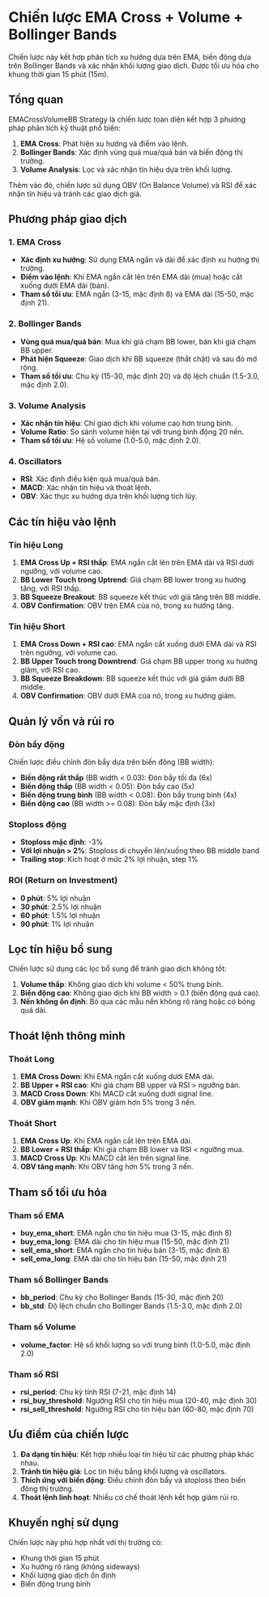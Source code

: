 # Chiến lược EMA Cross + Volume + Bollinger Bands

Chiến lược này kết hợp phân tích xu hướng dựa trên EMA, biến động dựa trên Bollinger Bands và xác nhận khối lượng giao dịch. Được tối ưu hóa cho khung thời gian 15 phút (15m).

## Tổng quan

EMACrossVolumeBB Strategy là chiến lược toàn diện kết hợp 3 phương pháp phân tích kỹ thuật phổ biến:

1. **EMA Cross**: Phát hiện xu hướng và điểm vào lệnh.
2. **Bollinger Bands**: Xác định vùng quá mua/quá bán và biến động thị trường.
3. **Volume Analysis**: Lọc và xác nhận tín hiệu dựa trên khối lượng.

Thêm vào đó, chiến lược sử dụng OBV (On Balance Volume) và RSI để xác nhận tín hiệu và tránh các giao dịch giả.

## Phương pháp giao dịch

### 1. EMA Cross

- **Xác định xu hướng**: Sử dụng EMA ngắn và dài để xác định xu hướng thị trường.
- **Điểm vào lệnh**: Khi EMA ngắn cắt lên trên EMA dài (mua) hoặc cắt xuống dưới EMA dài (bán).
- **Tham số tối ưu**: EMA ngắn (3-15, mặc định 8) và EMA dài (15-50, mặc định 21).

### 2. Bollinger Bands

- **Vùng quá mua/quá bán**: Mua khi giá chạm BB lower, bán khi giá chạm BB upper.
- **Phát hiện Squeeze**: Giao dịch khi BB squeeze (thắt chặt) và sau đó mở rộng.
- **Tham số tối ưu**: Chu kỳ (15-30, mặc định 20) và độ lệch chuẩn (1.5-3.0, mặc định 2.0).

### 3. Volume Analysis

- **Xác nhận tín hiệu**: Chỉ giao dịch khi volume cao hơn trung bình.
- **Volume Ratio**: So sánh volume hiện tại với trung bình động 20 nến.
- **Tham số tối ưu**: Hệ số volume (1.0-5.0, mặc định 2.0).

### 4. Oscillators

- **RSI**: Xác định điều kiện quá mua/quá bán.
- **MACD**: Xác nhận tín hiệu và thoát lệnh.
- **OBV**: Xác thực xu hướng dựa trên khối lượng tích lũy.

## Các tín hiệu vào lệnh

### Tín hiệu Long

1. **EMA Cross Up + RSI thấp**: EMA ngắn cắt lên trên EMA dài và RSI dưới ngưỡng, với volume cao.
2. **BB Lower Touch trong Uptrend**: Giá chạm BB lower trong xu hướng tăng, với RSI thấp.
3. **BB Squeeze Breakout**: BB squeeze kết thúc với giá tăng trên BB middle.
4. **OBV Confirmation**: OBV trên EMA của nó, trong xu hướng tăng.

### Tín hiệu Short

1. **EMA Cross Down + RSI cao**: EMA ngắn cắt xuống dưới EMA dài và RSI trên ngưỡng, với volume cao.
2. **BB Upper Touch trong Downtrend**: Giá chạm BB upper trong xu hướng giảm, với RSI cao.
3. **BB Squeeze Breakdown**: BB squeeze kết thúc với giá giảm dưới BB middle.
4. **OBV Confirmation**: OBV dưới EMA của nó, trong xu hướng giảm.

## Quản lý vốn và rủi ro

### Đòn bẩy động

Chiến lược điều chỉnh đòn bẩy dựa trên biến động (BB width):

- **Biến động rất thấp** (BB width < 0.03): Đòn bẩy tối đa (6x)
- **Biến động thấp** (BB width < 0.05): Đòn bẩy cao (5x)
- **Biến động trung bình** (BB width < 0.08): Đòn bẩy trung bình (4x)
- **Biến động cao** (BB width >= 0.08): Đòn bẩy mặc định (3x)

### Stoploss động

- **Stoploss mặc định**: -3%
- **Với lợi nhuận > 2%**: Stoploss di chuyển lên/xuống theo BB middle band
- **Trailing stop**: Kích hoạt ở mức 2% lợi nhuận, step 1%

### ROI (Return on Investment)

- **0 phút**: 5% lợi nhuận
- **30 phút**: 2.5% lợi nhuận
- **60 phút**: 1.5% lợi nhuận
- **90 phút**: 1% lợi nhuận

## Lọc tín hiệu bổ sung

Chiến lược sử dụng các lọc bổ sung để tránh giao dịch không tốt:

1. **Volume thấp**: Không giao dịch khi volume < 50% trung bình.
2. **Biến động cao**: Không giao dịch khi BB width > 0.1 (biến động quá cao).
3. **Nến không ổn định**: Bỏ qua các mẫu nến không rõ ràng hoặc có bóng quá dài.

## Thoát lệnh thông minh

### Thoát Long

1. **EMA Cross Down**: Khi EMA ngắn cắt xuống dưới EMA dài.
2. **BB Upper + RSI cao**: Khi giá chạm BB upper và RSI > ngưỡng bán.
3. **MACD Cross Down**: Khi MACD cắt xuống dưới signal line.
4. **OBV giảm mạnh**: Khi OBV giảm hơn 5% trong 3 nến.

### Thoát Short

1. **EMA Cross Up**: Khi EMA ngắn cắt lên trên EMA dài.
2. **BB Lower + RSI thấp**: Khi giá chạm BB lower và RSI < ngưỡng mua.
3. **MACD Cross Up**: Khi MACD cắt lên trên signal line.
4. **OBV tăng mạnh**: Khi OBV tăng hơn 5% trong 3 nến.

## Tham số tối ưu hóa

### Tham số EMA
- **buy_ema_short**: EMA ngắn cho tín hiệu mua (3-15, mặc định 8)
- **buy_ema_long**: EMA dài cho tín hiệu mua (15-50, mặc định 21)
- **sell_ema_short**: EMA ngắn cho tín hiệu bán (3-15, mặc định 8)
- **sell_ema_long**: EMA dài cho tín hiệu bán (15-50, mặc định 21)

### Tham số Bollinger Bands
- **bb_period**: Chu kỳ cho Bollinger Bands (15-30, mặc định 20)
- **bb_std**: Độ lệch chuẩn cho Bollinger Bands (1.5-3.0, mặc định 2.0)

### Tham số Volume
- **volume_factor**: Hệ số khối lượng so với trung bình (1.0-5.0, mặc định 2.0)

### Tham số RSI
- **rsi_period**: Chu kỳ tính RSI (7-21, mặc định 14)
- **rsi_buy_threshold**: Ngưỡng RSI cho tín hiệu mua (20-40, mặc định 30)
- **rsi_sell_threshold**: Ngưỡng RSI cho tín hiệu bán (60-80, mặc định 70)

## Ưu điểm của chiến lược

1. **Đa dạng tín hiệu**: Kết hợp nhiều loại tín hiệu từ các phương pháp khác nhau.
2. **Tránh tín hiệu giả**: Lọc tín hiệu bằng khối lượng và oscillators.
3. **Thích ứng với biến động**: Điều chỉnh đòn bẩy và stoploss theo biến động thị trường.
4. **Thoát lệnh linh hoạt**: Nhiều cơ chế thoát lệnh kết hợp giảm rủi ro.

## Khuyến nghị sử dụng

Chiến lược này phù hợp nhất với thị trường có:
- Khung thời gian 15 phút
- Xu hướng rõ ràng (không sideways)
- Khối lượng giao dịch ổn định
- Biến động trung bình
